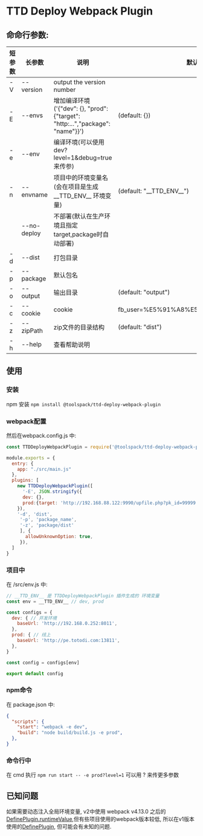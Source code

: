 # TTD Deploy Webpack Plugin

## 命命行参数:
| 短参数 | 长参数 | 说明 | 默认 |
|--|--|--| -- |
| -V | --version                | output the version number  |
| -E | --envs <envs>            | 增加编译环境('{"dev": {}, "prod": {"target": "http:...","package": "name"}}') | (default: {})  |
| -e | --env <env>              | 编译环境(可以使用 dev?level=1&debug=true 来传参)  |
| -n | --envname <env name>     | 项目中的环境变量名(会在项目是生成 \_\_TTD_ENV\_\_ 环境变量) | (default: "\_\_TTD_ENV\_\_")  |
|    | --no-deploy <boolean>    | 不部署(默认在生产环境且指定target,package时自动部署) |
| -d | --dist <directory>       | 打包目录  |
| -p | --package <package name> | 默认包名  |
| -o | --output <directory>     | 输出目录 | (default: "output")  |
| -c | --cookie <string>          | cookie              | fb_user=%E5%91%A8%E5%BF%97%E5%BC%BA  |
| -z | --zipPath <string>          | zip文件的目录结构             | (default: "dist")   |
| -h | --help                   | 查看帮助说明  |


## 使用

### 安装
npm 安装 `npm install @toolspack/ttd-deploy-webpack-plugin`

### webpack配置
然后在webpack.config.js 中:
```javascript
const TTDDeployWebpackPlugin = require('@toolspack/ttd-deploy-webpack-plugin')

module.exports = {
  entry: {
    app: "./src/main.js"
  },
  plugins: [
    new TTDDeployWebpackPlugin([
      '-E', JSON.stringify({
      dev: {},
      prod:{target: 'http://192.168.88.122:9990/upfile.php?pk_id=99999'},
    }),
    '-d', 'dist',
     '-p', 'package_name',
     '-z', 'package/dist'
     ], {
       allowUnknownOption: true,
     }),
  ]
}
```

### 项目中
在 /src/env.js 中:
```javascript
// __TTD_ENV__ 是 TTDDeployWebpackPlugin 插件生成的 环境变量
const env = __TTD_ENV__ // dev, prod

const configs = {
  dev: { // 开发环境
    baseUrl: 'http://192.168.0.252:8011',
  },
  prod: { // 线上
    baseUrl: 'http://pe.totodi.com:13811',
  },
}

const config = configs[env]

export default config
```

### npm命令
在 package.json 中:
```json
{
  "scripts": {
    "start": "webpack -e dev",
    "build": "node build/build.js -e prod",
  },
}
```

### 命令行中
在 cmd 执行 `npm run start -- -e prod?level=1` 可以用 ? 来传更多参数

## 已知问题
如果需要动态注入全局环境变量, v2中使用 webpack v4.13.0 之后的 [DefinePlugin.runtimeValue](https://webpack.js.org/plugins/define-plugin/#runtime-values-via-runtimevalue),但有些项目使用的webpack版本较低, 所以在v1版本使用的[DefinePlugin](https://webpack.js.org/plugins/define-plugin/#usage), 但可能会有未知的问题.
